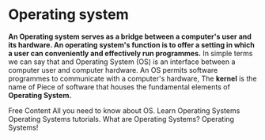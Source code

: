 # Operating system
**An Operating system serves as a bridge between a computer's user and its hardware. An operating system's function is to offer a setting in which a user can conveniently and effectively run programmes.**
In simple terms we can say that and Operating System (OS) is an interface between a computer user and computer hardware.
An OS permits software programmes to communicate with a computer's hardware, The **kernel** is the name of Piece of software that houses the fundamental elements of **Operating System.**

<ResourceGroupTitle>Free Content</ResourceGroupTitle>
<BadgeLink colorScheme='yellow' badgeText='Read' href='https://www.javatpoint.com/os-tutorial'>All you need to know about OS.</BadgeLink>
<BadgeLink colorScheme='yellow' badgeText='Read' href='https://www.tutorialspoint.com/operating_system/os_overview.htm'>Learn Operating Systems</BadgeLink>
<BadgeLink colorScheme='yellow' badgeText='Read' href='https://www.geeksforgeeks.org/introduction-of-operating-system-set-1/'>Operating Systems tutorials.</BadgeLink>
<BadgeLink badgeText='Watch' href='https://www.youtube.com/watch?v=pVzRTmdd9j0'>What are Operating Systems?</BadgeLink>
<BadgeLink badgeText='Watch' href='https://www.youtube.com/watch?v=vBURTt97EkA&list=PLBlnK6fEyqRiVhbXDGLXDk_OQAeuVcp2O'>Operating Systems!</BadgeLink>
